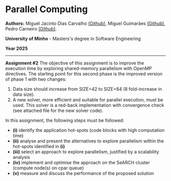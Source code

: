 # Parallel Computing 

**Authors:** Miguel Jacinto Dias Carvalho [(Github)](https://github.com/MiguelJacintoML), Miguel Guimarães [(Github)](https://github.com/miguel-amg), Pedro Carneiro [(Github)](https://github.com/PedroCarneiro03).

**University of Minho** - Masters's degree in Software Engineering

**Year 2025**

***

**Assignment #2**
The objective of this assignment is to improve the execution time by exploring shared-memory parallelism with OpenMP
directives. The starting point for this second phase is the improved version of phase 1 with two changes:

1. Data size should increase from SIZE=42 to SIZE=84 (8 fold-increase in data size).
2. A new solver, more efficient and suitable for parallel execution, must be used. This solver is a red-back implementation with convergence check (see attached file for the new solver code).

In this assignment, the following steps must be followed:
- **(i)** identify the application hot-spots (code blocks with high computation time)
- **(ii)** analyse and present the alternatives to explore parallelism within the hot-spots identified in **(i)**
- **(iii)** select an approach to explore parallelism, justified by a scalability analysis
- **(iv)** implement and optimise the approach on the SeARCH cluster (compute node(s) on cpar queue)
- **(v)** measure and discuss the performance of the proposed solution
